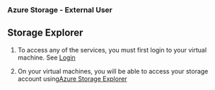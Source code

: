 
### Azure Storage - External User

## Storage Explorer 

1. To access any of the services, you must first login to your virtual machine. See [Login](ExtVirtualMachines.md)

2. On your virtual machines, you will be able to access your storage account using[Azure Storage Explorer](AzureStorageExplorer.md)


<!-- 3. The first time you launch the Storage explorer, you need to click the connect button 

   ![Connect](images/AzureStorageExplorerConnect1.png)

   or click the ***Sign in with Azure*** Button

   ![Sign In With Azure](images/AzureStorageExplorerConnect2.png)

3. You then have to select your environment.  

   ![Connect using Azure Account](images/AzureStorageExplorerSelectEnviroment.png)  

4. and login with your Azure Account by entering your credentials

   ![Use your Credentials](images/AzureStorageExplorerSignIn.png) 
   
5. Once you login, your storage account and containers will be visible to you.

6. Files can be download and uploaded to\from your virtual machine from your respective container 

   ![Download and Upload Files](images/AzureStorageExplorerUpDown.png) 

7. You must download data files to your local virtual machines so that it can be used by installed software. Storage accounts can not be mapped to virtual machines.
8. You can create a personal folder in your container, to organize your personal files.

Note:
9. Best practice is to always upload or store data to your storage account.  Virtual machines and thier data are not backed up. -->

<!-- ### Azure Storage - Internal User

Data can be uploaded to the platform via the Azure Portal or the Azure Storage Explorer application. Once data uploaded to an external **Blob storage** account, it is automatically ingested into an internal **Azure Data Lake Storage (ADLS)** account.  Once data is in the data lake, users have their choice of tools for transformation and integration. They can use Web based tools such as Databricks and Data Factory to do their transformations or they can use desktop tools on a virtual machine (VM) to tansform & analyse the data. Cleansed and transformed data can be placed into different folders (containing higher quality / processed datasets) or loaded into a database. Users can once again connect to this data with the tools they would like to use, either from their VMs or other platform services such as Databricks and Data Factory. -->

